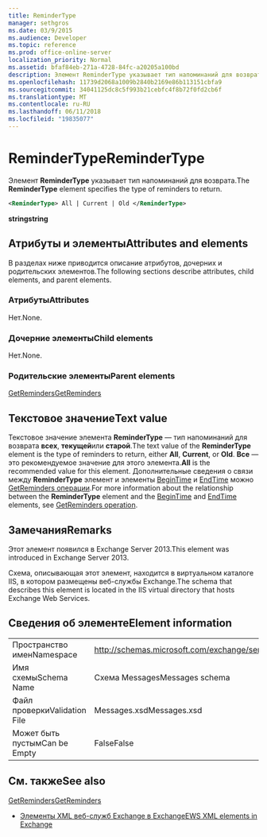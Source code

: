 ```yaml
---
title: ReminderType
manager: sethgros
ms.date: 03/9/2015
ms.audience: Developer
ms.topic: reference
ms.prod: office-online-server
localization_priority: Normal
ms.assetid: bfaf84eb-271a-4728-84fc-a20205a100bd
description: Элемент ReminderType указывает тип напоминаний для возврата.
ms.openlocfilehash: 11739d2068a1009b2840b2169e86b113151cbfa9
ms.sourcegitcommit: 34041125dc8c5f993b21cebfc4f8b72f0fd2cb6f
ms.translationtype: MT
ms.contentlocale: ru-RU
ms.lasthandoff: 06/11/2018
ms.locfileid: "19835077"
---
```

# <a name="remindertype"></a><span data-ttu-id="d6fca-103">ReminderType</span><span class="sxs-lookup"><span data-stu-id="d6fca-103">ReminderType</span></span>

<span data-ttu-id="d6fca-104">Элемент **ReminderType** указывает тип напоминаний для возврата.</span><span class="sxs-lookup"><span data-stu-id="d6fca-104">The **ReminderType** element specifies the type of reminders to return.</span></span> 
  
```XML
<ReminderType> All | Current | Old </ReminderType>
```

 <span data-ttu-id="d6fca-105">**string**</span><span class="sxs-lookup"><span data-stu-id="d6fca-105">**string**</span></span>
## <a name="attributes-and-elements"></a><span data-ttu-id="d6fca-106">Атрибуты и элементы</span><span class="sxs-lookup"><span data-stu-id="d6fca-106">Attributes and elements</span></span>

<span data-ttu-id="d6fca-107">В разделах ниже приводится описание атрибутов, дочерних и родительских элементов.</span><span class="sxs-lookup"><span data-stu-id="d6fca-107">The following sections describe attributes, child elements, and parent elements.</span></span>
  
### <a name="attributes"></a><span data-ttu-id="d6fca-108">Атрибуты</span><span class="sxs-lookup"><span data-stu-id="d6fca-108">Attributes</span></span>

<span data-ttu-id="d6fca-109">Нет.</span><span class="sxs-lookup"><span data-stu-id="d6fca-109">None.</span></span>
  
### <a name="child-elements"></a><span data-ttu-id="d6fca-110">Дочерние элементы</span><span class="sxs-lookup"><span data-stu-id="d6fca-110">Child elements</span></span>

<span data-ttu-id="d6fca-111">Нет.</span><span class="sxs-lookup"><span data-stu-id="d6fca-111">None.</span></span>
  
### <a name="parent-elements"></a><span data-ttu-id="d6fca-112">Родительские элементы</span><span class="sxs-lookup"><span data-stu-id="d6fca-112">Parent elements</span></span>

[<span data-ttu-id="d6fca-113">GetReminders</span><span class="sxs-lookup"><span data-stu-id="d6fca-113">GetReminders</span></span>](getreminders.md)
  
## <a name="text-value"></a><span data-ttu-id="d6fca-114">Текстовое значение</span><span class="sxs-lookup"><span data-stu-id="d6fca-114">Text value</span></span>

<span data-ttu-id="d6fca-115">Текстовое значение элемента **ReminderType** — тип напоминаний для возврата **всех**, **текущей**или **старой**.</span><span class="sxs-lookup"><span data-stu-id="d6fca-115">The text value of the **ReminderType** element is the type of reminders to return, either **All**, **Current**, or **Old**.</span></span> <span data-ttu-id="d6fca-116">**Все** — это рекомендуемое значение для этого элемента.</span><span class="sxs-lookup"><span data-stu-id="d6fca-116">**All** is the recommended value for this element.</span></span> <span data-ttu-id="d6fca-117">Дополнительные сведения о связи между **ReminderType** элемент и элементы [BeginTime](begintime.md) и [EndTime](endtime-remindermessagedatatype.md) можно [GetReminders операции](getreminders-operation.md).</span><span class="sxs-lookup"><span data-stu-id="d6fca-117">For more information about the relationship between the **ReminderType** element and the [BeginTime](begintime.md) and [EndTime](endtime-remindermessagedatatype.md) elements, see [GetReminders operation](getreminders-operation.md).</span></span>
  
## <a name="remarks"></a><span data-ttu-id="d6fca-118">Замечания</span><span class="sxs-lookup"><span data-stu-id="d6fca-118">Remarks</span></span>

<span data-ttu-id="d6fca-119">Этот элемент появился в Exchange Server 2013.</span><span class="sxs-lookup"><span data-stu-id="d6fca-119">This element was introduced in Exchange Server 2013.</span></span>
  
<span data-ttu-id="d6fca-120">Схема, описывающая этот элемент, находится в виртуальном каталоге IIS, в котором размещены веб-службы Exchange.</span><span class="sxs-lookup"><span data-stu-id="d6fca-120">The schema that describes this element is located in the IIS virtual directory that hosts Exchange Web Services.</span></span>
  
## <a name="element-information"></a><span data-ttu-id="d6fca-121">Сведения об элементе</span><span class="sxs-lookup"><span data-stu-id="d6fca-121">Element information</span></span>

|||
|:-----|:-----|
|<span data-ttu-id="d6fca-122">Пространство имен</span><span class="sxs-lookup"><span data-stu-id="d6fca-122">Namespace</span></span>  <br/> |http://schemas.microsoft.com/exchange/services/2006/messages  <br/> |
|<span data-ttu-id="d6fca-123">Имя схемы</span><span class="sxs-lookup"><span data-stu-id="d6fca-123">Schema Name</span></span>  <br/> |<span data-ttu-id="d6fca-124">Схема Messages</span><span class="sxs-lookup"><span data-stu-id="d6fca-124">Messages schema</span></span>  <br/> |
|<span data-ttu-id="d6fca-125">Файл проверки</span><span class="sxs-lookup"><span data-stu-id="d6fca-125">Validation File</span></span>  <br/> |<span data-ttu-id="d6fca-126">Messages.xsd</span><span class="sxs-lookup"><span data-stu-id="d6fca-126">Messages.xsd</span></span>  <br/> |
|<span data-ttu-id="d6fca-127">Может быть пустым</span><span class="sxs-lookup"><span data-stu-id="d6fca-127">Can be Empty</span></span>  <br/> |<span data-ttu-id="d6fca-128">False</span><span class="sxs-lookup"><span data-stu-id="d6fca-128">False</span></span>  <br/> |
   
## <a name="see-also"></a><span data-ttu-id="d6fca-129">См. также</span><span class="sxs-lookup"><span data-stu-id="d6fca-129">See also</span></span>



[<span data-ttu-id="d6fca-130">GetReminders</span><span class="sxs-lookup"><span data-stu-id="d6fca-130">GetReminders</span></span>](getreminders.md)


- [<span data-ttu-id="d6fca-131">Элементы XML веб-служб Exchange в Exchange</span><span class="sxs-lookup"><span data-stu-id="d6fca-131">EWS XML elements in Exchange</span></span>](ews-xml-elements-in-exchange.md)

